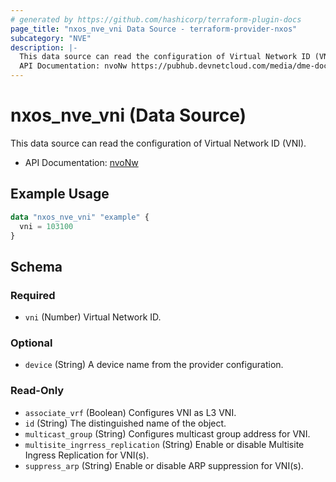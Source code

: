 ```yaml
---
# generated by https://github.com/hashicorp/terraform-plugin-docs
page_title: "nxos_nve_vni Data Source - terraform-provider-nxos"
subcategory: "NVE"
description: |-
  This data source can read the configuration of Virtual Network ID (VNI).
  API Documentation: nvoNw https://pubhub.devnetcloud.com/media/dme-docs-10-2-2/docs/Network%20Virtualization/nvo:Nw/
---
```


# nxos_nve_vni (Data Source)

This data source can read the configuration of Virtual Network ID (VNI).

- API Documentation: [nvoNw](https://pubhub.devnetcloud.com/media/dme-docs-10-2-2/docs/Network%20Virtualization/nvo:Nw/)

## Example Usage

```terraform
data "nxos_nve_vni" "example" {
  vni = 103100
}
```

<!-- schema generated by tfplugindocs -->
## Schema

### Required

- `vni` (Number) Virtual Network ID.

### Optional

- `device` (String) A device name from the provider configuration.

### Read-Only

- `associate_vrf` (Boolean) Configures VNI as L3 VNI.
- `id` (String) The distinguished name of the object.
- `multicast_group` (String) Configures multicast group address for VNI.
- `multisite_ingrress_replication` (String) Enable or disable Multisite Ingress Replication for VNI(s).
- `suppress_arp` (String) Enable or disable ARP suppression for VNI(s).


